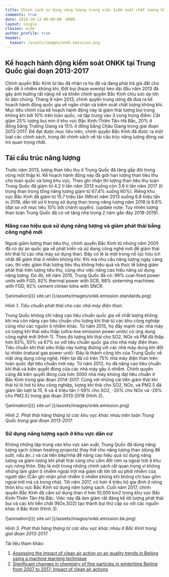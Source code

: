 ```yaml
---
title: Chính sách sử dụng năng lượng trong việc kiểm soát chất lượng không khí tại Trung Quốc (Clean Air Action Plan 2013-2017) 
comments: true
date: 2019-10-13 00:00:00 -0000
layout: single
classes: wide
author_profile: true
header:
  teaser: /assets/images/onkk.emission.png
---
```


## Kế hoạch hành động kiểm soát ONKK tại Trung Quốc giai đoạn 2013-2017

Chính quyền Bắc Kinh từ lâu đã nhận ra họ đã và đang phải trả giá đắt cho vấn đề ô nhiễm không khí. Đợt bụi (haze events) kéo dài đầu năm 2013 đã gây ảnh hưởng rất nặng nề và khiến chính quyền Bắc Kinh chịu sức ép lớn từ dân chúng. 
Tháng 9 năm 2013, chính quyền trung ương đã đưa ra kế hoạch hành động quốc gia về ngăn chặn và kiểm soát chất lượng không khí.
Mục tiêu chính của kế hoạch hành động này là giảm thải lượng bụi trong không khí bởi 10% trên toàn quốc, và tập trung vào 3 vùng trọng điểm: 
Cắt giảm 25% lượng bụi min ở khu vực Bắc Kinh-Thiên Tân-Hà Bắc, 20% ở đồng bằng Trường Giang và 15% ở đồng bằng Châu Giang trong giai đoạn 2013-2017.
Để đạt được mục tiêu trên, chính quyền Bắc Kinh đã đươc ra một loạt các chính sách, trong đó chính sách về tái cấu trúc năng lượng đóng vai trò quan trọng nhất. 

## Tái cấu trúc năng lượng

Trước năm 2013, lượng than tiêu thụ ở Trung Quốc đã tăng gấp đôi trong vòng một thập kỉ. Kế hoạch hành động này đã giới hạn lượng than tiêu thụ cho toàn quốc và từng khu vực. 
Theo ghi nhận thì lượng than tiêu thụ toàn Trung Quốc đã giảm từ 4.2 tỉ tấn năm 2013 xuống còn 3.8 tỉ tấn năm 2017 (tỉ trọng than trong tổng năng lương giảm từ 67.4% xuống 60%). 
Riêng khu vực Bắc Kinh đã giảm từ 15.7 triệu tấn (Mtce) năm 2013 xuống 6.8 triệu tấn in 2016, dẫn tới sử tỉ trọng sử dụng than trong năng lượng năm 2018 là 9.8% (đạt so với mục tiêu 10% bởi chánh quyền).
(update note: Tuy nhiên lượng than toàn Trung Quốc đã có vẻ tăng nhẹ trong 2 năm gần đây 2018-2019).

### Nâng cao hiệu quả sử dụng năng lượng và giảm phát thải bằng công nghệ mới

Ngoài giảm lượng than tiêu thụ, chính quyền Bắc Kinh từ nhưng năm 2005 đã có dự án quốc gia về phát triển và sử dụng công nghệ mới để giảm thải khí thải từ các nhà máy sử dụng than.
Đây có lẽ là một trong nỗ lực hữu ích nhất để giảm thải ô nhiễm không khí: Khi mà nhu cầu năng lượng ngày càng cao, thì việc giảm thải lượng tiêu thụ không hiệu quả và thực tế bằng giảm phát thải trên lượng tiêu thụ,
cũng như việc nâng cao hiệu năng sử dụng năng lượng. 
Do đó, tới năm 2015, Trung Quốc đã có: 99% coal-fired power units with FGD, 92% thermal power with SCR, 88% sinterning machines with FGD, 92% cement clinker kilns with SNCR. 

![animation]({{ site.url }}/assets/images/onkk.emission.standards.png) 

*Hình 1. Tiêu chuẩn phát thải cho các nhà máy điện than.*

Trung Quốc không chỉ nâng cao tiêu chuẩn quốc gia về chất lượng không khí mà còn nâng cao tiêu chuẩn cho lượng khí thải từ các khu công nghiệp cũng như các nguồn ô nhiễm khác. 
Từ năm 2015, họ đẩy mạnh các nhà máy có lượng khí thải siêu thấp (ultra-low emission power units) có ứng dụng công nghệ mới (Hình 1). 
Theo đó lượng khí thải cho SO2, NOx và PM đã thấp hơn 83%, 50% và 67% so với tiêu chuẩn quốc gia cho nhà máy điện than. 
Tiêu chuẩn khí thải siêu thấp này tương đương với các nhà máy dung khí đốt tự nhiên (natural gas power unit)- Đây là thành công lớn của Trung Quốc về mặt ứng dụng công nghệ. 
Hiện tại đã có trên 75% nhà máy điện than trên toàn quốc đạt tiêu chuẩn mới này. 
Từ năm 2012, họ đã nâng cao tiêu chuẩn khí thải và kiên quyết đóng cửa các nhà máy gây ô nhiễm.
Chính quyền cũng đã kiên quyết đóng cửa hơn 3000 nhà máy không đạt tiêu chuẩn ở Bắc Kinh trong giai đoạn 2014-2017. 
Cùng với những cải tiến giảm thải khí thải từ lò hơi từ khu công nghiệp, lượng khí thải cho SO2, NOx, và PM2.5 đã giảm lần lượt là 15, 6 và 4 triệu tấn (-59% cho SO2, -20% cho NOx và -29% cho PM2.5) trong giai đoạn 2013-2018 (Hình 2). 

![animation]({{ site.url }}/assets/images/onkk.emission.png) 

*Hình 2. Phát thải hàng tháng từ các khu vực khác nhau trên toàn Trung Quốc trong giai đoạn 2013-2017.*

### Sử dụng năng lượng sạch ở khu vực dân cư

Không những tập trung vào khu vực sản xuất, Trung Quốc đã dùng năng lượng sạch (clean heating projects) thay thế cho năng lượng than (dùng để sưởi, nấu ăn..) và cải tiến bếp/nhà để năng cao hiệu quả sử dụng năng lượng 
và giảm lượng khí phát thải cũng như cấm đốt rơm rạ ngoài trời ở khu vực nông thôn. 
Đây là một trong những chính sách rất quan trọng vì không những làm giảm ô nhiễm ngoài trời mà giảm rất lớn tới sự phơi nhiễm của người dân (Cần ghi nhận phơi nhiễm ô nhiễm không khí không chỉ bao gồm ngoài trời mà cả trong nhà).
Tới năm 2017, có hơn 4 triệu hộ gia đình ở nông thôn khu vực Bắc Kinh sử dụng năm lượng sạch. 
Cuối năm 2017, chính quyền Bắc Kinh đã cấm sử dụng than ở hơn 10,000 km2 trong khu vực Bắc Kinh-Thiên Tân-Hà Bắc.
Việc này đã làm giảm rất đáng kể tới lượng phát thải bụi và các khí tiền chất (NOx,SO2) tạo thành bụi thứ cấp so với các nguồn khác ở Bắc Kinh (Hình 3).

![animation]({{ site.url }}/assets/images/onkk.emission.bk.png) 

*Hình 3. Phát thải hàng tháng từ các khu vực khác nhau ở Bắc Kinh trong giai đoạn 2013-2017.*

Tài liệu tham khảo:

1. [Assessing the impact of clean air action on air quality trends in Beijing using a machine learning technique](https://acp.copernicus.org/articles/19/11303/2019/)
2. [Significant changes in chemistry of fine particles in wintertime Beijing from 2007 to 2017: Impact of clean air actions](https://pubs.acs.org/doi/abs/10.1021/acs.est.9b04678)





